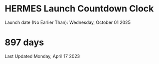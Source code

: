 # HERMES Launch Countdown Clock

Launch date (No Earlier Than): Wednesday, October 01 2025
# 897 days

Last Updated Monday, April 17 2023